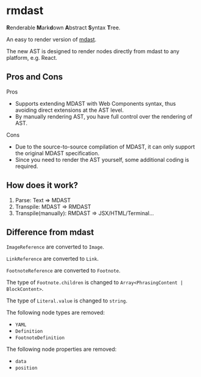 # rmdast

**R**enderable **M**ark**d**own **A**bstract **S**yntax **T**ree.

An easy to render version of [mdast](https://github.com/syntax-tree/mdast).

The new AST is designed to render nodes directly from mdast to any platform,
e.g. React.

## Pros and Cons

Pros
- Supports extending MDAST with Web Components syntax, thus avoiding direct extensions at the AST level.
- By manually rendering AST, you have full control over the rendering of AST.

Cons
- Due to the source-to-source compilation of MDAST, it can only support the original MDAST specification.
- Since you need to render the AST yourself, some additional coding is required.

## How does it work?

1. Parse: Text => MDAST
2. Transpile: MDAST => RMDAST
3. Transpile(manually): RMDAST => JSX/HTML/Terminal...

## Difference from mdast

`ImageReference` are converted to `Image`.

`LinkReference` are converted to `Link`.

`FootnoteReference` are converted to `Footnote`.

The type of `Footnote.children` is changed to `Array<PhrasingContent | BlockContent>`.

The type of `Literal.value` is changed to `string`.

The following node types are removed:
- `YAML`
- `Definition`
- `FootnoteDefinition`

The following node properties are removed:
- `data`
- `position`
